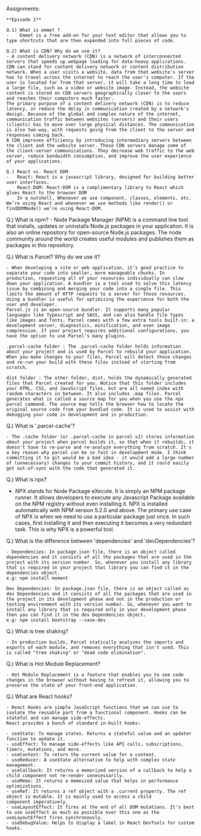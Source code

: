 Assignments:

    **Episode 1**

    Q.1) What is emmet ?
    -    Emmet is a free add-on for your text editor that allows you to type shortcuts that are then expanded into full pieces of code.

    Q.2) What is CDN? Why do we use it?
    - A content delivery network (CDN) is a network of interconnected servers that speeds up webpage loading for data-heavy applications. CDN can stand for content delivery network or content distribution network. When a user visits a website, data from that website's server has to travel across the internet to reach the user's computer. If the user is located far from that server, it will take a long time to load a large file, such as a video or website image. Instead, the website content is stored on CDN servers geographically closer to the users and reaches their computers much faster.
    The primary purpose of a content delivery network (CDN) is to reduce latency, or reduce the delay in communication created by a network's design. Because of the global and complex nature of the internet, communication traffic between websites (servers) and their users (clients) has to move over large physical distances. The communication is also two-way, with requests going from the client to the server and responses coming back.
    A CDN improves efficiency by introducing intermediary servers between the client and the website server. These CDN servers manage some of the client-server communications. They decrease web traffic to the web server, reduce bandwidth consumption, and improve the user experience of your applications.

    Q.) React vs. React DOM
    -   React: React is a javascript library, designed for building better user interfaces.
        React-DOM: React-DOM is a complimentary library to React which glues React to the browser DOM
        In a nutshell, Whenever we use component, classes, elements, etc. We’re using React and whenever we use methods like render() or findDOMNode() we’re using React-DOM.

    


Q.) What is npm?
    - Node Package Manager (NPM) is a command line tool that installs, updates or uninstalls Node.js packages in your application. It is also an online repository for open-source Node.js packages. The node community around the world creates useful modules and publishes them as packages in this repository.

Q.) What is Parcel? Why do we use it?

    - When developing a site or web application, it’s good practice to separate your code into smaller, more manageable chunks. In production, requesting all of your resources individually can slow down your application. A bundler is a tool used to solve this latency issue by combining and merging your code into a single file. This limits the amount of HTTP requests to a server for those resources. Using a bundler is useful for optimizing the experience for both the user and developer.
    Parcel.js is an open-source bundler. It supports many popular languages like Typescript and SASS, and can also handle file types like images and fonts. Parcel comes with a few extra tools built-in: a development server, diagnostics, minification, and even image compression. If your project requires additional configurations, you have the option to use Parcel’s many plugins.

    .parcel-cache folder : The .parcel-cache folder holds information about your project and is used by Parcel to rebuild your application. When you make changes to your files, Parcel will detect those changes and re-run your build with these files instead of starting from scratch.

    dist folder : The other folder, dist, holds the dynamically generated files that Parcel created for you. Notice that this folder includes your HTML, CSS, and JavaScript files, but are all named index with random characters in between. It also includes .map files. Parcel generates what is called a source map for you when you use the npx parcel command. The source map tells the browser how to locate the original source code from your bundled code. It is used to assist with debugging your code in development and in production.

Q.) What is '.parcel-cache'?

    - The .cache folder (or .parcel-cache in parcel v2) stores information about your project when parcel builds it, so that when it rebuilds, it doesn't have to re-parse and re-analyze everything from scratch. It's a key reason why parcel can be so fast in development mode. I think committing it to git would be a bad idea - it would add a large number of (unnecessary) changes to your commit history, and it could easily get out-of-sync with the code that generated it.

Q.) What is npx?

   - NPX stands for Node Package eXecute. It is simply an NPM package runner. It allows developers to execute any Javascript Package available on the NPM registry without even installing it. NPX is installed automatically with NPM version 5.2.0 and above.
   The primary use case of NPX  is when we need to use a particular package just once. In such cases, first installing it and then executing it becomes a very redundant task. This is why NPX is a powerful tool. 

Q.) What is the difference between 'dependencies' and 'devDependencies'?

    - Dependencies: In package.json file, there is an object called dependencies and it consists of all the packages that are used in the project with its version number. So, whenever you install any library that is required in your project that library you can find it in the dependencies object. 
    e.g: npm install moment

    Dev Dependencies: In package.json file, there is an object called as dev Dependencies and it consists of all the packages that are used in the project in its development phase and not in the production or testing environment with its version number. So, whenever you want to install any library that is required only in your development phase then you can find it in the dev Dependencies object. 
    e.g: npm install bootstrap --save-dev
Q.) What is tree shaking?

    - In production builds, Parcel statically analyzes the imports and exports of each module, and removes everything that isn't used. This is called "tree shaking" or "dead code elimination".

Q.) What is Hot Module Replacement?

    - Hot Module Replacement is a feature that enables you to see code changes in the browser without having to refresh it, allowing you to preserve the state of your front-end application.

Q.) What are React hooks?

    - React Hooks are simple JavaScript functions that we can use to isolate the reusable part from a functional component. Hooks can be stateful and can manage side-effects.
    React provides a bunch of standard in-built hooks:

    - useState: To manage states. Returns a stateful value and an updater function to update it.
    - useEffect: To manage side-effects like API calls, subscriptions, timers, mutations, and more.
    - useContext: To return the current value for a context.
    - useReducer: A useState alternative to help with complex state management.
    - useCallback: It returns a memorized version of a callback to help a child component not re-render unnecessarily.
    - useMemo: It returns a memoized value that helps in performance optimizations.
    - useRef: It returns a ref object with a .current property. The ref object is mutable. It is mainly used to access a child                 component imperatively.
    - useLayoutEffect: It fires at the end of all DOM mutations. It's best to use useEffect as much as possible over this one as the useLayoutEffect fires synchronously.
    - useDebugValue: Helps to display a label in React DevTools for custom hooks.